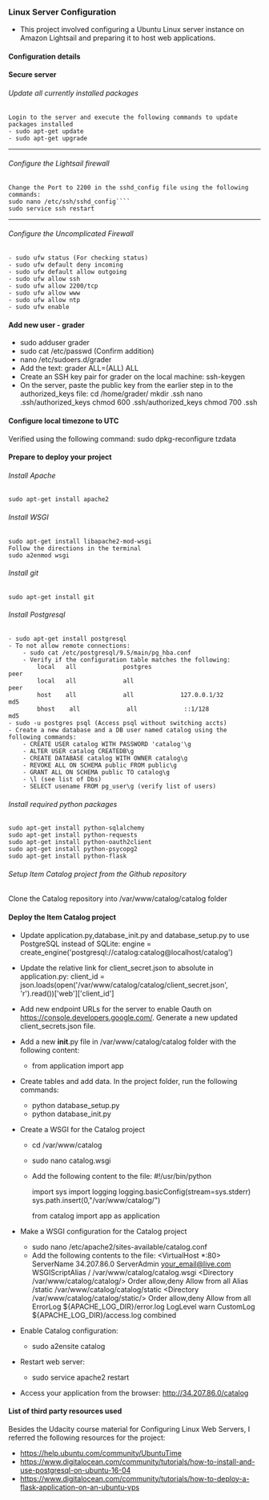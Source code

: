 ### Linux Server Configuration

- This project involved configuring a Ubuntu Linux server instance on Amazon Lightsail and preparing it to host web applications.

#### Configuration details

#### Secure server

###### Update all currently installed packages
    Login to the server and execute the following commands to update packages installed
    - sudo apt-get update
    - sudo apt-get upgrade

---
   ###### Configure the Lightsail firewall
    Change the Port to 2200 in the sshd_config file using the following commands:
    sudo nano /etc/ssh/sshd_config````
    sudo service ssh restart
---
   ###### Configure the Uncomplicated Firewall
    - sudo ufw status (For checking status)
    - sudo ufw default deny incoming
    - sudo ufw default allow outgoing
    - sudo ufw allow ssh
    - sudo ufw allow 2200/tcp
    - sudo ufw allow www
    - sudo ufw allow ntp
    - sudo ufw enable

#### Add new user - grader
- sudo adduser grader
- sudo cat /etc/passwd (Confirm addition)
- nano /etc/sudoers.d/grader
- Add the text: grader ALL=(ALL) ALL
- Create an SSH key pair for grader on the local machine:
    ssh-keygen
- On the server, paste the public key from the earlier step in to the authorized_keys file:
    cd /home/grader/
    mkdir .ssh
    nano .ssh/authorized_keys
    chmod 600 .ssh/authorized_keys
    chmod 700 .ssh

#### Configure local timezone to UTC
Verified using the following command:
sudo dpkg-reconfigure tzdata

#### Prepare to deploy your project

   ###### Install Apache
    sudo apt-get install apache2

   ###### Install WSGI
    sudo apt-get install libapache2-mod-wsgi
    Follow the directions in the terminal
    sudo a2enmod wsgi

   ######  Install git
    sudo apt-get install git

   ######  Install Postgresql
    - sudo apt-get install postgresql
    - To not allow remote connections:
        - sudo cat /etc/postgresql/9.5/main/pg_hba.conf
        - Verify if the configuration table matches the following:
            local   all             postgres                                peer
            local   all             all                                     peer
            host    all             all             127.0.0.1/32            md5
            bhost    all             all             ::1/128                 md5
    - sudo -u postgres psql (Access psql without switching accts)
    - Create a new database and a DB user named catalog using the following commands:
        - CREATE USER catalog WITH PASSWORD 'catalog'\g
        - ALTER USER catalog CREATEDB\g
        - CREATE DATABASE catalog WITH OWNER catalog\g
        - REVOKE ALL ON SCHEMA public FROM public\g
        - GRANT ALL ON SCHEMA public TO catalog\g
        - \l (see list of Dbs)
        - SELECT usename FROM pg_user\g (verify list of users)

   ###### Install required python packages
    sudo apt-get install python-sqlalchemy
    sudo apt-get install python-requests
    sudo apt-get install python-oauth2client
    sudo apt-get install python-psycopg2
    sudo apt-get install python-flask
    
   ###### Setup Item Catalog project from the Github repository
   Clone the Catalog repository into /var/www/catalog/catalog folder

#### Deploy the Item Catalog project
- Update application.py,database_init.py and database_setup.py to use PostgreSQL instead of SQLite:
 engine = create_engine('postgresql://catalog:catalog@localhost/catalog')
- Update the relative link for client_secret.json to absolute in application.py:
client_id = json.loads(open('/var/www/catalog/catalog/client_secret.json', 'r').read())['web']['client_id']

- Add new endpoint URLs for the server to enable Oauth on https://console.developers.google.com/. Generate a new updated client_secrets.json file.
- Add a new __init__.py file in /var/www/catalog/catalog folder with the following content:
    - from application import app

- Create tables and add data. In the project folder, run the following commands:
    - python database_setup.py
    - python database_init.py 
    
- Create a WSGI for the Catalog project
    - cd /var/www/catalog
    - sudo nano catalog.wsgi
    - Add the following content to the file:
        \#!/usr/bin/python
    
        import sys
        import logging
        logging.basicConfig(stream=sys.stderr)
        sys.path.insert(0,"/var/www/catalog/")
        
        from catalog import app as application
    
- Make a WSGI configuration for the Catalog project
    - sudo nano /etc/apache2/sites-available/catalog.conf
    - Add the following contents to the file:
        <VirtualHost *:80>
                        ServerName 34.207.86.0
                        ServerAdmin your_email@live.com
                        WSGIScriptAlias / /var/www/catalog/catalog.wsgi
                        <Directory /var/www/catalog/catalog/>
                                Order allow,deny
                                Allow from all
                        </Directory>
                        Alias /static /var/www/catalog/catalog/static
                        <Directory /var/www/catalog/catalog/static/>
                                Order allow,deny
                                Allow from all
                        </Directory>
                        ErrorLog ${APACHE_LOG_DIR}/error.log
                        LogLevel warn
                        CustomLog ${APACHE_LOG_DIR}/access.log combined
        </VirtualHost>

- Enable Catalog configuration:
    - sudo a2ensite catalog
- Restart web server:
    - sudo service apache2 restart
- Access your application from the browser: http://34.207.86.0/catalog

#### List of third party resources used
Besides the Udacity course material for Configuring Linux Web Servers, I referred the following resources for the project: 
- https://help.ubuntu.com/community/UbuntuTime
- https://www.digitalocean.com/community/tutorials/how-to-install-and-use-postgresql-on-ubuntu-16-04
- https://www.digitalocean.com/community/tutorials/how-to-deploy-a-flask-application-on-an-ubuntu-vps

